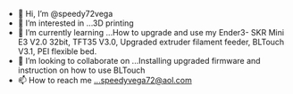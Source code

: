 - 👋 Hi, I’m @speedy72vega
- 👀 I’m interested in ...3D printing
- 🌱 I’m currently learning ...How to upgrade and use my Ender3- SKR Mini E3 V2.0 32bit, TFT35 V3.0, Upgraded extruder filament feeder, BLTouch V3.1, PEI flexible bed.
- 💞️ I’m looking to collaborate on ...Installing upgraded firmware and instruction on how to use BLTouch
- 📫 How to reach me ...speedyvega72@aol.com

<!---
speedy72vega/speedy72vega is a ✨ special ✨ repository because its `README.md` (this file) appears on your GitHub profile.
You can click the Preview link to take a look at your changes.
--->
